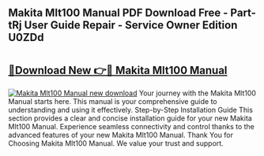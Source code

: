 ## Makita Mlt100 Manual PDF Download Free - Part-tRj User Guide Repair - Service Owner Edition U0ZDd

# <h2><a href="http://cf27323.oget.top/?id=Makita+Mlt100+Manual">🔗Download New 👉🔴 Makita Mlt100 Manual</a></h2>

[![Makita Mlt100 Manual new download](https://i.imgur.com/5g1atiW.png)](http://cf27323.oget.top/?id=Makita+Mlt100+Manual)
Your journey with the Makita Mlt100 Manual starts here. This manual is your comprehensive guide to understanding and using it effectively. Step-by-Step Installation Guide This section provides a clear and concise installation guide for your new Makita Mlt100 Manual. Experience seamless connectivity and control thanks to the advanced features of your new Makita Mlt100 Manual. Thank You for Choosing Makita Mlt100 Manual. We value your trust and support.
